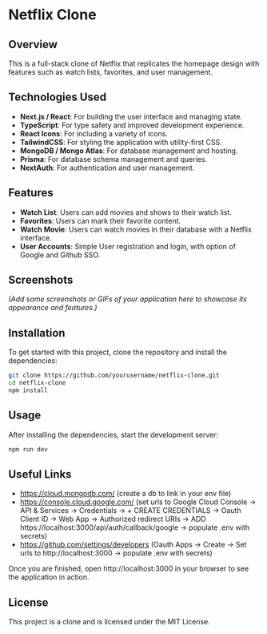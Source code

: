 # Netflix Clone

## Overview

This is a full-stack clone of Netflix that replicates the homepage design with features such as watch lists, favorites, and user management.

## Technologies Used

-   **Next.js / React**: For building the user interface and managing state.
-   **TypeScript**: For type safety and improved development experience.
-   **React Icons**: For including a variety of icons.
-   **TailwindCSS**: For styling the application with utility-first CSS.
-   **MongoDB / Mongo Atlas**: For database management and hosting.
-   **Prisma**: For database schema management and queries.
-   **NextAuth**: For authentication and user management.

## Features

-   **Watch List**: Users can add movies and shows to their watch list.
-   **Favorites**: Users can mark their favorite content.
-   **Watch Movie**: Users can watch movies in their database with a Netflix interface.
-   **User Accounts**: Simple User registration and login, with option of Google and Github SSO.

## Screenshots

_(Add some screenshots or GIFs of your application here to showcase its appearance and features.)_

## Installation

To get started with this project, clone the repository and install the dependencies:

```bash
git clone https://github.com/yourusername/netflix-clone.git
cd netflix-clone
npm install
```

## Usage

After installing the dependencies, start the development server:

```bash
npm run dev
```

## Useful Links

-   https://cloud.mongodb.com/ (create a db to link in your env file)
-   https://console.cloud.google.com/ (set urls to Google Cloud Console -> API & Services -> Credentials -> + CREATE CREDENTIALS -> Oauth Client ID -> Web App -> Authorized redirect URIs -> ADD https://localhost:3000/api/auth/callback/google -> populate .env with secrets)
-   https://github.com/settings/developers (Oauth Apps -> Create -> Set urls to http://localhost:3000 -> populate .env with secrets)

Once you are finished, open http://localhost:3000 in your browser to see the application in action.

## License

This project is a clone and is licensed under the MIT License.
